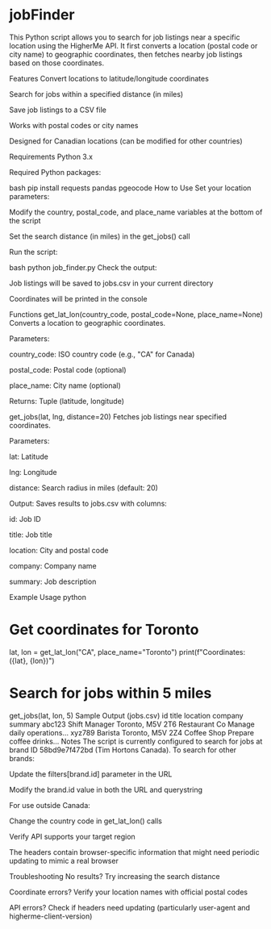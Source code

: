 # jobFinder

This Python script allows you to search for job listings near a specific location using the HigherMe API. It first converts a location (postal code or city name) to geographic coordinates, then fetches nearby job listings based on those coordinates.

Features
Convert locations to latitude/longitude coordinates

Search for jobs within a specified distance (in miles)

Save job listings to a CSV file

Works with postal codes or city names

Designed for Canadian locations (can be modified for other countries)

Requirements
Python 3.x

Required Python packages:

bash
pip install requests pandas pgeocode
How to Use
Set your location parameters:

Modify the country, postal_code, and place_name variables at the bottom of the script

Set the search distance (in miles) in the get_jobs() call

Run the script:

bash
python job_finder.py
Check the output:

Job listings will be saved to jobs.csv in your current directory

Coordinates will be printed in the console

Functions
get_lat_lon(country_code, postal_code=None, place_name=None)
Converts a location to geographic coordinates.

Parameters:

country_code: ISO country code (e.g., "CA" for Canada)

postal_code: Postal code (optional)

place_name: City name (optional)

Returns: Tuple (latitude, longitude)

get_jobs(lat, lng, distance=20)
Fetches job listings near specified coordinates.

Parameters:

lat: Latitude

lng: Longitude

distance: Search radius in miles (default: 20)

Output: Saves results to jobs.csv with columns:

id: Job ID

title: Job title

location: City and postal code

company: Company name

summary: Job description

Example Usage
python
# Get coordinates for Toronto
lat, lon = get_lat_lon("CA", place_name="Toronto")
print(f"Coordinates: ({lat}, {lon})")

# Search for jobs within 5 miles
get_jobs(lat, lon, 5)
Sample Output (jobs.csv)
id	title	location	company	summary
abc123	Shift Manager	Toronto, M5V 2T6	Restaurant Co	Manage daily operations...
xyz789	Barista	Toronto, M5V 2Z4	Coffee Shop	Prepare coffee drinks...
Notes
The script is currently configured to search for jobs at brand ID 58bd9e7f472bd (Tim Hortons Canada). To search for other brands:

Update the filters[brand.id] parameter in the URL

Modify the brand.id value in both the URL and querystring

For use outside Canada:

Change the country code in get_lat_lon() calls

Verify API supports your target region

The headers contain browser-specific information that might need periodic updating to mimic a real browser

Troubleshooting
No results? Try increasing the search distance

Coordinate errors? Verify your location names with official postal codes

API errors? Check if headers need updating (particularly user-agent and higherme-client-version)
